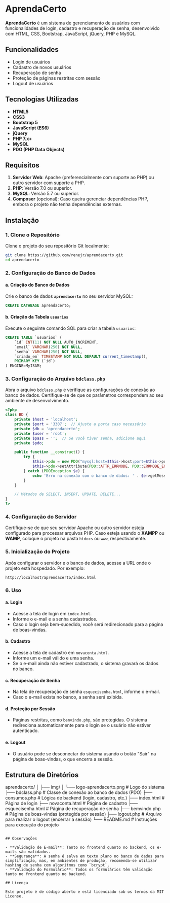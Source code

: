 # AprendaCerto

**AprendaCerto** é um sistema de gerenciamento de usuários com funcionalidades de login, cadastro e recuperação de senha, desenvolvido com HTML, CSS, Bootstrap, JavaScript, jQuery, PHP e MySQL.

## Funcionalidades

- Login de usuários
- Cadastro de novos usuários
- Recuperação de senha
- Proteção de páginas restritas com sessão
- Logout de usuários

## Tecnologias Utilizadas

- **HTML5**
- **CSS3**
- **Bootstrap 5**
- **JavaScript (ES6)**
- **jQuery**
- **PHP 7.x+**
- **MySQL**
- **PDO (PHP Data Objects)**

## Requisitos

1. **Servidor Web**: Apache (preferencialmente com suporte ao PHP) ou outro servidor com suporte a PHP.
2. **PHP**: Versão 7.0 ou superior.
3. **MySQL**: Versão 5.7 ou superior.
4. **Composer** (opcional): Caso queira gerenciar dependências PHP, embora o projeto não tenha dependências externas.

## Instalação

### 1. Clone o Repositório

Clone o projeto do seu repositório Git localmente:

```bash
git clone https://github.com/renejr/aprendacerto.git
cd aprendacerto
```

### 2. Configuração do Banco de Dados

#### a. Criação do Banco de Dados

Crie o banco de dados **`aprendacerto`** no seu servidor MySQL:

```sql
CREATE DATABASE aprendacerto;
```

#### b. Criação da Tabela `usuarios`

Execute o seguinte comando SQL para criar a tabela `usuarios`:

```sql
CREATE TABLE `usuarios` (
    `id` INT(11) NOT NULL AUTO_INCREMENT,
    `email` VARCHAR(250) NOT NULL,
    `senha` VARCHAR(250) NOT NULL,
    `criado_em` TIMESTAMP NOT NULL DEFAULT current_timestamp(),
    PRIMARY KEY (`id`)
) ENGINE=MyISAM;
```

### 3. Configuração do Arquivo `bdclass.php`

Abra o arquivo `bdclass.php` e verifique as configurações de conexão ao banco de dados. Certifique-se de que os parâmetros correspondem ao seu ambiente de desenvolvimento.

```php
<?php
class BD {
    private $host = 'localhost';
    private $port = '3307';  // Ajuste a porta caso necessário
    private $db = 'aprendacerto';
    private $user = 'root';
    private $pass = '';  // Se você tiver senha, adicione aqui
    private $pdo;

    public function __construct() {
        try {
            $this->pdo = new PDO("mysql:host=$this->host;port=$this->port;dbname=$this->db", $this->user, $this->pass);
            $this->pdo->setAttribute(PDO::ATTR_ERRMODE, PDO::ERRMODE_EXCEPTION);
        } catch (PDOException $e) {
            echo 'Erro na conexão com o banco de dados: ' . $e->getMessage();
        }
    }

    // Métodos de SELECT, INSERT, UPDATE, DELETE...
}
?>
```

### 4. Configuração do Servidor

Certifique-se de que seu servidor Apache ou outro servidor esteja configurado para processar arquivos PHP. Caso esteja usando o **XAMPP** ou **WAMP**, coloque o projeto na pasta `htdocs` ou `www`, respectivamente.

### 5. Inicialização do Projeto

Após configurar o servidor e o banco de dados, acesse a URL onde o projeto está hospedado. Por exemplo:

```
http://localhost/aprendacerto/index.html
```

### 6. Uso

#### a. **Login**
- Acesse a tela de login em `index.html`.
- Informe o e-mail e a senha cadastrados.
- Caso o login seja bem-sucedido, você será redirecionado para a página de boas-vindas.

#### b. **Cadastro**
- Acesse a tela de cadastro em `novaconta.html`.
- Informe um e-mail válido e uma senha.
- Se o e-mail ainda não estiver cadastrado, o sistema gravará os dados no banco.

#### c. **Recuperação de Senha**
- Na tela de recuperação de senha `esquecisenha.html`, informe o e-mail.
- Caso o e-mail exista no banco, a senha será exibida.

#### d. **Proteção por Sessão**
- Páginas restritas, como `bemvindo.php`, são protegidas. O sistema redireciona automaticamente para o login se o usuário não estiver autenticado.

#### e. **Logout**
- O usuário pode se desconectar do sistema usando o botão "Sair" na página de boas-vindas, o que encerra a sessão.

## Estrutura de Diretórios

aprendacerto/
│
├── img/
│   └── logo-aprendacerto.png  # Logo do sistema
├── bdclass.php            # Classe de conexão ao banco de dados (PDO)
├── consumos.php           # Lógica de backend (login, cadastro, etc.)
├── index.html             # Página de login
├── novaconta.html         # Página de cadastro
├── esquecisenha.html      # Página de recuperação de senha
├── bemvindo.php           # Página de boas-vindas (protegida por sessão)
├── logout.php             # Arquivo para realizar o logout (encerrar a sessão)
└── README.md              # Instruções para execução do projeto
```

## Observações

- **Validação de E-mail**: Tanto no frontend quanto no backend, os e-mails são validados.
- **Segurança**: A senha é salva em texto plano no banco de dados para simplificação, mas, em ambientes de produção, recomenda-se utilizar hashing de senha com algoritmos como `bcrypt`.
- **Validação do Formulário**: Todos os formulários têm validação tanto no frontend quanto no backend.

## Licença

Este projeto é de código aberto e está licenciado sob os termos da MIT License.
